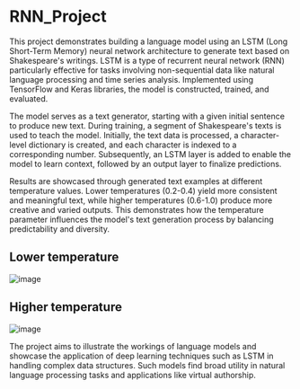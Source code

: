 # RNN_Project

This project demonstrates building a language model using an LSTM (Long Short-Term Memory) neural network architecture to generate text based on Shakespeare's writings. LSTM is a type of recurrent neural network (RNN) particularly effective for tasks involving non-sequential data like natural language processing and time series analysis. Implemented using TensorFlow and Keras libraries, the model is constructed, trained, and evaluated.

The model serves as a text generator, starting with a given initial sentence to produce new text. During training, a segment of Shakespeare's texts is used to teach the model. Initially, the text data is processed, a character-level dictionary is created, and each character is indexed to a corresponding number. Subsequently, an LSTM layer is added to enable the model to learn context, followed by an output layer to finalize predictions.

Results are showcased through generated text examples at different temperature values. Lower temperatures (0.2-0.4) yield more consistent and meaningful text, while higher temperatures (0.6-1.0) produce more creative and varied outputs. This demonstrates how the temperature parameter influences the model's text generation process by balancing predictability and diversity.

## Lower temperature
![image](https://github.com/pinarkurtunluoglu/RNN_Project/assets/77545059/ac65fe0f-15f2-4102-81c7-63282f943b1c)

## Higher temperature
![image](https://github.com/pinarkurtunluoglu/RNN_Project/assets/77545059/d07d85aa-ae7b-4868-aca1-81cbffb45b0d)

The project aims to illustrate the workings of language models and showcase the application of deep learning techniques such as LSTM in handling complex data structures. Such models find broad utility in natural language processing tasks and applications like virtual authorship.

